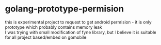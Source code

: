 # golang-prototype-permision
this is experimental project to request to get android permision - it is only prototype which probably contains memory leak<br>
I was trying with small modification of fyne library, but I believe it is suitable for all project based/embed on gomobile
